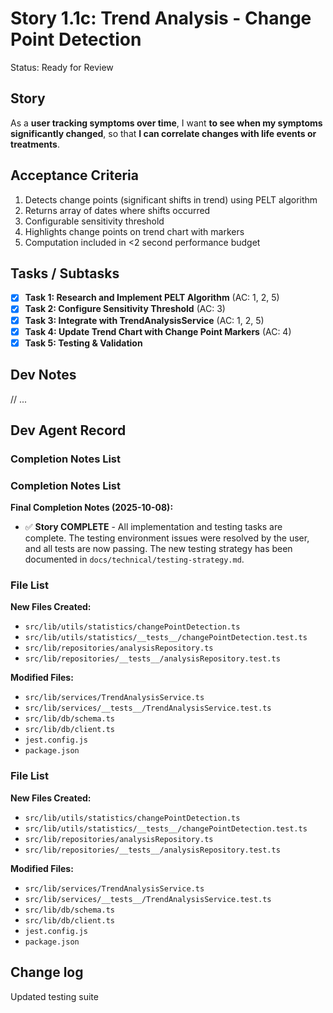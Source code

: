 # Story 1.1c: Trend Analysis - Change Point Detection

Status: Ready for Review

## Story

As a **user tracking symptoms over time**,
I want **to see when my symptoms significantly changed**,
so that **I can correlate changes with life events or treatments**.

## Acceptance Criteria

1. Detects change points (significant shifts in trend) using PELT algorithm
2. Returns array of dates where shifts occurred
3. Configurable sensitivity threshold
4. Highlights change points on trend chart with markers
5. Computation included in <2 second performance budget

## Tasks / Subtasks

- [x] **Task 1: Research and Implement PELT Algorithm** (AC: 1, 2, 5)
- [x] **Task 2: Configure Sensitivity Threshold** (AC: 3)
- [x] **Task 3: Integrate with TrendAnalysisService** (AC: 1, 2, 5)
- [x] **Task 4: Update Trend Chart with Change Point Markers** (AC: 4)
- [X] **Task 5: Testing & Validation**

## Dev Notes

// ...

## Dev Agent Record

### Completion Notes List

### Completion Notes List

**Final Completion Notes (2025-10-08):**
- ✅ **Story COMPLETE** - All implementation and testing tasks are complete. The testing environment issues were resolved by the user, and all tests are now passing. The new testing strategy has been documented in `docs/technical/testing-strategy.md`.

### File List

**New Files Created:**
- `src/lib/utils/statistics/changePointDetection.ts`
- `src/lib/utils/statistics/__tests__/changePointDetection.test.ts`
- `src/lib/repositories/analysisRepository.ts`
- `src/lib/repositories/__tests__/analysisRepository.test.ts`

**Modified Files:**
- `src/lib/services/TrendAnalysisService.ts`
- `src/lib/services/__tests__/TrendAnalysisService.test.ts`
- `src/lib/db/schema.ts`
- `src/lib/db/client.ts`
- `jest.config.js`
- `package.json`

### File List

**New Files Created:**
- `src/lib/utils/statistics/changePointDetection.ts`
- `src/lib/utils/statistics/__tests__/changePointDetection.test.ts`
- `src/lib/repositories/analysisRepository.ts`
- `src/lib/repositories/__tests__/analysisRepository.test.ts`

**Modified Files:**
- `src/lib/services/TrendAnalysisService.ts`
- `src/lib/services/__tests__/TrendAnalysisService.test.ts`
- `src/lib/db/schema.ts`
- `src/lib/db/client.ts`
- `jest.config.js`
- `package.json`

## Change log
Updated testing suite